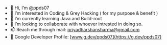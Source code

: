 - 👋 Hi, I’m @ppds07
- 👀 I’m interested in Coding & Grey Hacking ( for my purpose & benefit )
- 🌱 I’m currently learning Java and Build-root
- 💞️ I’m looking to collaborate with whoever intrested in doing so.
- 📫 Reach me through mail: priyadharshansharma@gmail.com
- 🎈 Google Developer Profile: [www.g.dev/ppds07](https://g.dev/ppds07)





<!---
ppds07/ppds07 is a ✨ special ✨ repository because its `README.md` (this file) appears on your GitHub profile.
You can click the Preview link to take a look at your changes.
--->

